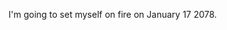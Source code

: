I'm going to set myself on fire on January 17 2078.

<!---
AedanHutto/AedanHutto is a ✨ special ✨ repository because its `README.md` (this file) appears on your GitHub profile.
You can click the Preview link to take a look at your changes.
--->
